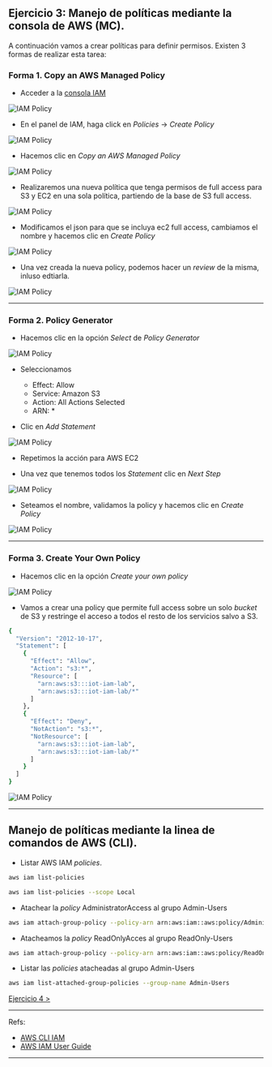## Ejercicio 3: Manejo de políticas mediante la consola de AWS (MC).

A continuación vamos a crear políticas para definir permisos. Existen 3 formas de realizar esta tarea:

### Forma 1. Copy an AWS Managed Policy

* Acceder a la [consola IAM](https://console.aws.amazon.com/iam/)

![IAM Policy](../images/IAM_access.png)

* En el panel de IAM, haga click en *Policies* -> _Create Policy_

![IAM Policy](../images/IAM_policy4.png)

* Hacemos clic en _Copy an AWS Managed Policy_

![IAM Policy](../images/IAM_policy5.png)

* Realizaremos una nueva política que tenga permisos de full access para S3 y EC2 en una sola política, partiendo de la base de S3 full access.

![IAM Policy](../images/IAM_policy6.png)

* Modificamos el json para que se incluya ec2 full access, cambiamos el nombre y hacemos clic en _Create Policy_

![IAM Policy](../images/IAM_policy7.png)

* Una vez creada la nueva policy, podemos hacer un _review_ de la misma, inluso edtiarla.

![IAM Policy](../images/IAM_policy8.png)

---
### Forma 2. Policy Generator

* Hacemos clic en la opción _Select_ de _Policy Generator_

![IAM Policy](../images/IAM_policy5.png)

- Seleccionamos
    - Effect: Allow
    - Service: Amazon S3
    - Action: All Actions Selected
    - ARN: *

- Clic en _Add Statement_

![IAM Policy](../images/IAM_policy9.png)

- Repetimos la acción para AWS EC2

- Una vez que tenemos todos los _Statement_ clic en _Next Step_

![IAM Policy](../images/IAM_policy10.png)

* Seteamos el nombre, validamos la policy y hacemos clic en _Create Policy_

![IAM Policy](../images/IAM_policy11.png)



---
### Forma 3. Create Your Own Policy

* Hacemos clic en la opción _Create your own policy_

![IAM Policy](../images/IAM_policy5.png)

* Vamos a crear una policy que permite full access sobre un solo _bucket_ de S3 y restringe el acceso a todos el resto de los servicios salvo a S3.

```bash
{
  "Version": "2012-10-17",
  "Statement": [
    {
      "Effect": "Allow",
      "Action": "s3:*",
      "Resource": [
        "arn:aws:s3:::iot-iam-lab",
        "arn:aws:s3:::iot-iam-lab/*"
      ]
    },
    {
      "Effect": "Deny",
      "NotAction": "s3:*",
      "NotResource": [
        "arn:aws:s3:::iot-iam-lab",
        "arn:aws:s3:::iot-iam-lab/*"
      ]
    }
  ]
}
```

![IAM Policy](../images/IAM_policy12.png)

---
## Manejo de políticas mediante la linea de comandos de AWS (CLI).


* Listar AWS IAM _policies_.

```bash
aws iam list-policies
```
```bash
aws iam list-policies --scope Local
```

* Atachear la _policy_ AdministratorAccess al grupo Admin-Users

```bash
aws iam attach-group-policy --policy-arn arn:aws:iam::aws:policy/AdministratorAccess --group-name Admin-Users
```

* Atacheamos la _policy_ ReadOnlyAcces al grupo ReadOnly-Users

```bash
aws iam attach-group-policy --policy-arn arn:aws:iam::aws:policy/ReadOnlyAccess --group-name ReadOnly-Users
```

* Listar las _policies_ atacheadas al grupo Admin-Users

```bash
aws iam list-attached-group-policies --group-name Admin-Users
```


[Ejercicio 4 >](https://github.com/conapps/conapps-iot/blob/master/AWS%20Cloud/IAM/ejercicios/AWS_IAM_Roles.md)






---
Refs:

- [AWS CLI IAM](http://docs.aws.amazon.com/cli/latest/reference/iam/)
- [AWS IAM User Guide](http://docs.aws.amazon.com/IAM/latest/UserGuide/iam-ug.pdf)

---
